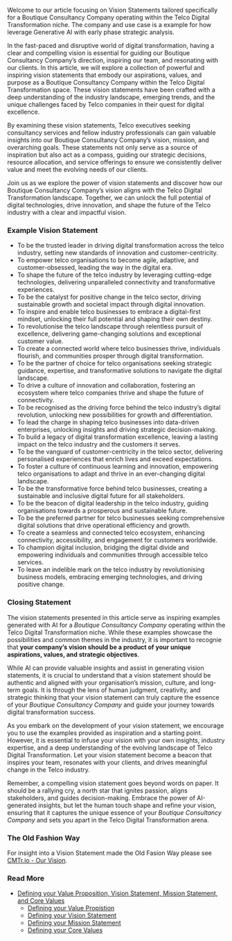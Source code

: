 Welcome to our article focusing on Vision Statements tailored specifically for a Boutique Consultancy Company operating within the Telco Digital Transformation niche. The company and use case is a example for how leverage Generative AI with early phase strategic analysis.

In the fast-paced and disruptive world of digital transformation, having a clear and compelling vision is essential for guiding our Boutique Consultancy Company’s direction, inspiring our team, and resonating with our clients. In this article, we will explore a collection of powerful and inspiring vision statements that embody our aspirations, values, and purpose as a Boutique Consultancy Company within the Telco Digital Transformation space. These vision statements have been crafted with a deep understanding of the industry landscape, emerging trends, and the unique challenges faced by Telco companies in their quest for digital excellence.

By examining these vision statements, Telco executives seeking consultancy services and fellow industry professionals can gain valuable insights into our Boutique Consultancy Company’s vision, mission, and overarching goals. These statements not only serve as a source of inspiration but also act as a compass, guiding our strategic decisions, resource allocation, and service offerings to ensure we consistently deliver value and meet the evolving needs of our clients.

Join us as we explore the power of vision statements and discover how our Boutique Consultancy Company’s vision aligns with the Telco Digital Transformation landscape. Together, we can unlock the full potential of digital technologies, drive innovation, and shape the future of the Telco industry with a clear and impactful vision.

### Example Vision Statement
* To be the trusted leader in driving digital transformation across the telco industry, setting new standards of innovation and customer-centricity.
* To empower telco organisations to become agile, adaptive, and customer-obsessed, leading the way in the digital era.
* To shape the future of the telco industry by leveraging cutting-edge technologies, delivering unparalleled connectivity and transformative experiences.
* To be the catalyst for positive change in the telco sector, driving sustainable growth and societal impact through digital innovation.
* To inspire and enable telco businesses to embrace a digital-first mindset, unlocking their full potential and shaping their own destiny.
* To revolutionise the telco landscape through relentless pursuit of excellence, delivering game-changing solutions and exceptional customer value.
* To create a connected world where telco businesses thrive, individuals flourish, and communities prosper through digital transformation.
* To be the partner of choice for telco organisations seeking strategic guidance, expertise, and transformative solutions to navigate the digital landscape.
* To drive a culture of innovation and collaboration, fostering an ecosystem where telco companies thrive and shape the future of connectivity.
* To be recognised as the driving force behind the telco industry’s digital revolution, unlocking new possibilities for growth and differentiation.
* To lead the charge in shaping telco businesses into data-driven enterprises, unlocking insights and driving strategic decision-making.
* To build a legacy of digital transformation excellence, leaving a lasting impact on the telco industry and the customers it serves.
* To be the vanguard of customer-centricity in the telco sector, delivering personalised experiences that enrich lives and exceed expectations.
* To foster a culture of continuous learning and innovation, empowering telco organisations to adapt and thrive in an ever-changing digital landscape.
* To be the transformative force behind telco businesses, creating a sustainable and inclusive digital future for all stakeholders.
* To be the beacon of digital leadership in the telco industry, guiding organisations towards a prosperous and sustainable future.
* To be the preferred partner for telco businesses seeking comprehensive digital solutions that drive operational efficiency and growth.
* To create a seamless and connected telco ecosystem, enhancing connectivity, accessibility, and engagement for customers worldwide.
* To champion digital inclusion, bridging the digital divide and empowering individuals and communities through accessible telco services.
* To leave an indelible mark on the telco industry by revolutionising business models, embracing emerging technologies, and driving positive change.

### Closing Statement
The vision statements presented in this article serve as inspiring examples generated with AI for a _Boutique Consultancy Company_ operating within the Telco Digital Transformation niche. While these examples showcase the possibilities and common themes in the industry, it is important to recognie that **your company’s vision should be a product of your unique aspirations, values, and strategic objectives**.

While AI can provide valuable insights and assist in generating vision statements, it is crucial to understand that a vision statement should be authentic and aligned with your organisation’s mission, culture, and long-term goals. It is through the lens of human judgment, creativity, and strategic thinking that your vision statement can truly capture the essence of your _Boutique Consultancy Company_ and guide your journey towards digital transformation success.

As you embark on the development of your vision statement, we encourage you to use the examples provided as inspiration and a starting point. However, it is essential to infuse your vision with your own insights, industry expertise, and a deep understanding of the evolving landscape of Telco Digital Transformation. Let your vision statement become a beacon that inspires your team, resonates with your clients, and drives meaningful change in the Telco industry.

Remember, a compelling vision statement goes beyond words on paper. It should be a rallying cry, a north star that ignites passion, aligns stakeholders, and guides decision-making. Embrace the power of AI-generated insights, but let the human touch shape and refine your vision, ensuring that it captures the unique essence of your _Boutique Consultancy Company_ and sets you apart in the Telco Digital Transformation arena.

### The Old Fashion Way
For insight into a Vision Statement made the Old Fasion Way please see [CMTr.io - Our Vision](/about/ourvision.html).

### Read More
* [Defining your Value Proposition, Vision Statement, Mission Statement, and Core Values](/publication/unlocking-digital-success-4.html)
	* [Defining your Value Propistion](/publication/unlocking-digital-success-value-proposition.html)
	* [Defining your Vision Statement](/publication/unlocking-digital-success-vision-statement.html)
	* [Defining your Mission Statement](/publication/unlocking-digital-success-mission-statement.html)
	* [Defining your Core Values](/publication/unlocking-digital-success-core-values.html)